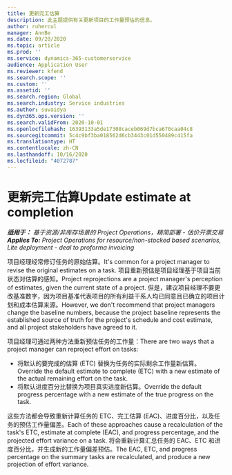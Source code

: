 ```yaml
---
title: 更新完工估算
description: 此主题提供有关更新项目的工作量预估的信息。
author: ruhercul
manager: AnnBe
ms.date: 09/20/2020
ms.topic: article
ms.prod: ''
ms.service: dynamics-365-customerservice
audience: Application User
ms.reviewer: kfend
ms.search.scope: ''
ms.custom: ''
ms.assetid: ''
ms.search.region: Global
ms.search.industry: Service industries
ms.author: suvaidya
ms.dyn365.ops.version: ''
ms.search.validFrom: 2020-10-01
ms.openlocfilehash: 16393133a5de17308caceb069d7bca670caa04c8
ms.sourcegitcommit: 5c4c9bf3ba018562d6cb3443c01d550489c415fa
ms.translationtype: HT
ms.contentlocale: zh-CN
ms.lasthandoff: 10/16/2020
ms.locfileid: "4072787"
---
```

# <a name="update-estimate-at-completion"></a><span data-ttu-id="20d2f-103">更新完工估算</span><span class="sxs-lookup"><span data-stu-id="20d2f-103">Update estimate at completion</span></span>

<span data-ttu-id="20d2f-104">_**适用于：** 基于资源/非库存场景的 Project Operations，精简部署 - 估价开票交易_</span><span class="sxs-lookup"><span data-stu-id="20d2f-104">_**Applies To:** Project Operations for resource/non-stocked based scenarios, Lite deployment - deal to proforma invoicing_</span></span>

<span data-ttu-id="20d2f-105">项目经理经常修订任务的原始估算。</span><span class="sxs-lookup"><span data-stu-id="20d2f-105">It's common for a project manager to revise the original estimates on a task.</span></span> <span data-ttu-id="20d2f-106">项目重新预估是项目经理基于项目当前状态对估算的感知。</span><span class="sxs-lookup"><span data-stu-id="20d2f-106">Project reprojections are a project manager's perception of estimates, given the current state of a project.</span></span> <span data-ttu-id="20d2f-107">但是，建议项目经理不要更改基准数字，因为项目基准代表项目的所有利益干系人均已同意且已确立的项目计划和成本估算来源。</span><span class="sxs-lookup"><span data-stu-id="20d2f-107">However, we don't recommend that project managers change the baseline numbers, because the project baseline represents the established source of truth for the project's schedule and cost estimate, and all project stakeholders have agreed to it.</span></span>

<span data-ttu-id="20d2f-108">项目经理可通过两种方法重新预估任务的工作量：</span><span class="sxs-lookup"><span data-stu-id="20d2f-108">There are two ways that a project manager can reproject effort on tasks:</span></span>

- <span data-ttu-id="20d2f-109">将默认的要完成的估算 (ETC) 替换为任务的实际剩余工作量新估算。</span><span class="sxs-lookup"><span data-stu-id="20d2f-109">Override the default estimate to complete (ETC) with a new estimate of the actual remaining effort on the task.</span></span> 
- <span data-ttu-id="20d2f-110">将默认进度百分比替换为项目真实进度新估算。</span><span class="sxs-lookup"><span data-stu-id="20d2f-110">Override the default progress percentage with a new estimate of the true progress on the task.</span></span>

<span data-ttu-id="20d2f-111">这些方法都会导致重新计算任务的 ETC、完工估算 (EAC)、进度百分比，以及任务的预估工作量偏差。</span><span class="sxs-lookup"><span data-stu-id="20d2f-111">Each of these approaches cause a recalculation of the task's ETC, estimate at complete (EAC), and progress percentage, and the projected effort variance on a task.</span></span> <span data-ttu-id="20d2f-112">将会重新计算汇总任务的 EAC、ETC 和进度百分比，并生成新的工作量偏差预估。</span><span class="sxs-lookup"><span data-stu-id="20d2f-112">The EAC, ETC, and progress percentage on the summary tasks are recalculated, and produce a new projection of effort variance.</span></span>
